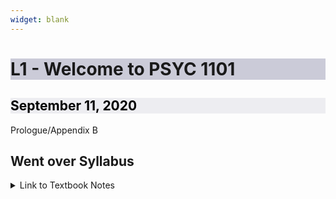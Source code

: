 ```yaml
---
widget: blank
---
```

<h1 style="background-color: #9999b480;">L1 - Welcome to PSYC 1101</h1>

<h2 style="color: black; background-color: #dddde680;"><i class="far fa-calendar-alt"></i> September 11, 2020</h2>

<h7><i class="fas fa-book"></i> Prologue/Appendix B</h7>

<div class="container">
  <h2>Went over Syllabus</h2>
  <details>
    <summary>
      Link to Textbook Notes
    </summary>
      <a href="https://docs.google.com/document/d/12Qn9PWEgn-wmCvMDI9AaeDa3GJ82RMMK4i2z7bbp5og/edit?usp=sharing" style="color: black;">Only exterior platform use!</a>
  </details>
</div>

<style>
.contain{
}
</style>
